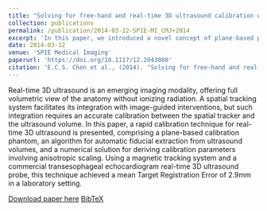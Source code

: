 ```yaml
---
title: "Solving for free-hand and real-time 3D ultrasound calibration with anisotropic orthogonal Procrustes analysis"
collection: publications
permalink: /publication/2014-03-12-SPIE-MI_CMJ+2014
excerpt: 'In this paper, we introduced a novel concept of plane-based phantom for free-hand ultrasound calibration. Mathematically, we introduced an iterative solution for solving fiducial-based registration with anisotropic scaling.'
date: 2014-03-12
venue: 'SPIE Medical Imaging'
paperurl: 'https://doi.org/10.1117/12.2043080'
citation: 'E.C.S. Chen et al., (2014). "Solving for free-hand and real-time 3D ultrasound calibration with anisotropic orthogonal Procrustes analysis"; in <i>SPIE Medical Imaging: Image-Guided Procedures, Robotic Interventions, and Modeling</i>, 90361Z, pp. 524-530.'
---
```


Real-time 3D ultrasound is an emerging imaging modality, offering full volumetric view of the anatomy without ionizing radiation. A spatial tracking system facilitates its integration with image-guided interventions, but such integration requires an accurate calibration between the spatial tracker and the ultrasound volume. In this paper, a rapid calibration technique for real-time 3D ultrasound is presented, comprising a plane-based calibration phantom, an algorithm for automatic fiducial extraction from ultrasound volumes, and a numerical solution for deriving calibration parameters involving anisotropic scaling. Using a magnetic tracking system and a commercial transesophageal echocardiogram real-time 3D ultrasound probe, this technique achieved a mean Target Registration Error of 2.9mm in a laboratory setting.

[Download paper here](https://doi.org/10.1117/12.2043080) [BibTeX](./../files/bibtex/CMJ+2014.bib)